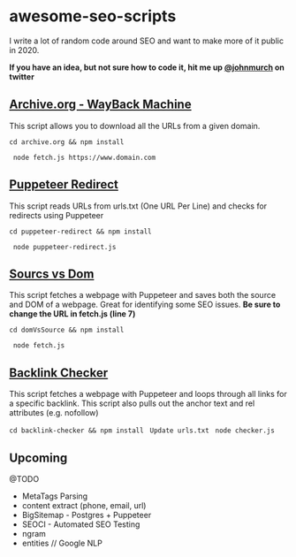 # awesome-seo-scripts

I write a lot of random code around SEO and want to make more of it public in 2020.

**If you have an idea, but not sure how to code it, hit me up [@johnmurch](https://www.twitter.com/johnmurch) on twitter**

## [Archive.org - WayBack Machine](https://github.com/johnmurch/awesome-seo-scripts/tree/master/archive.org)
This script allows you to download all the URLs from a given domain.

``` cd archive.org && npm install ```

``` node fetch.js https://www.domain.com```

## [Puppeteer Redirect](https://github.com/johnmurch/awesome-seo-scripts/tree/master/puppeteer-redirect)
This script reads URLs from urls.txt (One URL Per Line) and checks for redirects using Puppeteer

``` cd puppeteer-redirect && npm install ```

``` node puppeteer-redirect.js```

## [Sourcs vs Dom](https://github.com/johnmurch/awesome-seo-scripts/tree/master/domVsSource)
This script fetches a webpage with Puppeteer and saves both the source and DOM of a webpage. Great for identifying some SEO issues. **Be sure to change the URL in fetch.js (line 7)**

``` cd domVsSource && npm install ```

``` node fetch.js```


## [Backlink Checker](https://github.com/johnmurch/awesome-seo-scripts/tree/master/backlink-checker)
This script fetches a webpage with Puppeteer and loops through all links for a specific backlink. This script also pulls out the anchor text and rel attributes (e.g. nofollow)

``` cd backlink-checker && npm install ```
``` Update urls.txt```
``` node checker.js```


## Upcoming
@TODO
- MetaTags Parsing
- content extract (phone, email, url)
- BigSitemap - Postgres + Puppeteer
- SEOCI - Automated SEO Testing
- ngram
- entities // Google NLP
